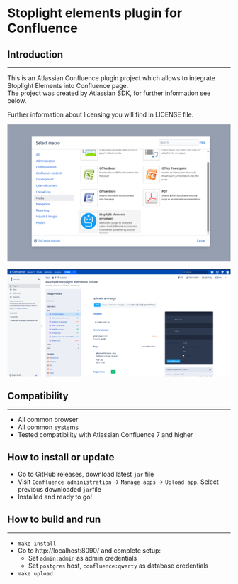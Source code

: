 # Stoplight elements plugin for Confluence

## Introduction

---

This is an Atlassian Confluence plugin project which allows to integrate Stoplight Elements into Confluence page.<br/> The project was created by Atlassian SDK, for further information see below. 

Further information about licensing you will find in LICENSE file.

![](./images/insert-app.png)

![](./images/example.png)

## Compatibility

---

* All common browser
* All common systems
* Tested compatibility with Atlassian Confluence 7 and higher
  <br/>

## How to install or update

- Go to GitHub releases, download latest `jar` file
- Visit `Confluence administration` -> `Manage apps` -> `Upload app`. Select previous downloaded `jar`file
- Installed and ready to go!

## How to build and run

---

- `make install`
- Go to http://localhost:8090/ and complete setup:
  - Set `admin:admin` as admin credentials
  - Set `postgres` host, `confluence:qwerty` as database credentials
- `make upload`
